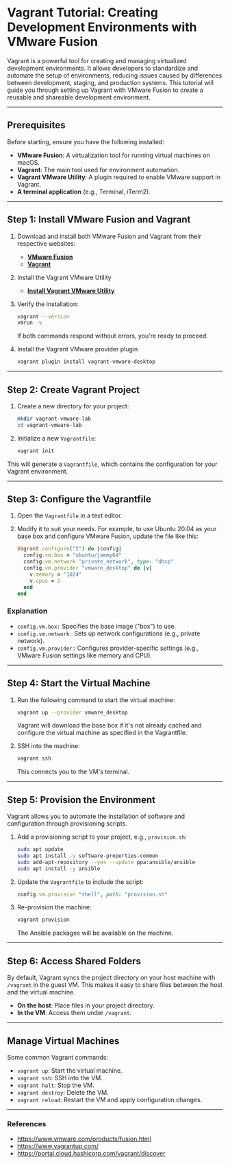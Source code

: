 # Vagrant Tutorial: Creating Development Environments with VMware Fusion

Vagrant is a powerful tool for creating and managing virtualized development environments. It allows developers to standardize and automate the setup of environments, reducing issues caused by differences between development, staging, and production systems. This tutorial will guide you through setting up Vagrant with VMware Fusion to create a reusable and shareable development environment.

---

## Prerequisites

Before starting, ensure you have the following installed:

- **VMware Fusion**: A virtualization tool for running virtual machines on macOS.
- **Vagrant**: The main tool used for environment automation.
- **Vagrant VMware Utility**: A plugin required to enable VMware support in Vagrant.
- **A terminal application** (e.g., Terminal, iTerm2).

---

## Step 1: Install VMware Fusion and Vagrant

1. Download and install both VMware Fusion and Vagrant from their respective websites:
   - [**VMware Fusion**](https://www.vmware.com/products/fusion.html)
   - [**Vagrant**](https://www.vagrantup.com/)

2. Install the Vagrant VMware Utility

   - [**Install Vagrant VMware Utility**](https://developer.hashicorp.com/vagrant/install/vmware)

3. Verify the installation:

   ```bash
   vagrant --version
   vmrun -v
   ```

   If both commands respond without errors, you're ready to proceed.

4. Install the Vagrant VMware provider plugin

   ```bash
   vagrant plugin install vagrant-vmware-desktop
   ```

---

## Step 2: Create Vagrant Project

1. Create a new directory for your project:

    ```bash
    mkdir vagrant-vmware-lab
    cd vagrant-vmware-lab
    ```

2. Initialize a new `Vagrantfile`:

    ```bash
    vagrant init
    ```

This will generate a `Vagrantfile`, which contains the configuration for your Vagrant environment.

---

## Step 3: Configure the Vagrantfile

1. Open the `Vagrantfile` in a text editor.

2. Modify it to suit your needs. For example, to use Ubuntu 20.04 as your base box and configure VMware Fusion, update the file like this:

    ```ruby
    Vagrant.configure("2") do |config|
      config.vm.box = "ubuntu/jammy64"
      config.vm.network "private_network", type: "dhcp"
      config.vm.provider "vmware_desktop" do |v|
        v.memory = "1024"
        v.cpus = 2
      end
    end
    ```

### Explanation

- `config.vm.box:` Specifies the base image ("box") to use.
- `config.vm.network:` Sets up network configurations (e.g., private network).
- `config.vm.provider:` Configures provider-specific settings (e.g., VMware Fusion settings like memory and CPU).

---

## Step 4: Start the Virtual Machine

1. Run the following command to start the virtual machine:

    ```bash
    vagrant up --provider vmware_desktop
    ```

    Vagrant will download the base box if it's not already cached and configure the virtual machine as specified in the Vagrantfile.

2. SSH into the machine:

    ```bash
    vagrant ssh
    ```

    This connects you to the VM's terminal.

---

## Step 5: Provision the Environment

Vagrant allows you to automate the installation of software and configuration through provisioning scripts.

1. Add a provisioning script to your project, e.g., `provision.sh`:

    ```bash
    sudo apt update
    sudo apt install -y software-properties-common
    sudo add-apt-repository --yes --update ppa:ansible/ansible
    sudo apt install -y ansible
    ```

2. Update the `Vagrantfile` to include the script:

    ```ruby
    config.vm.provision "shell", path: "provision.sh"
    ```

3. Re-provision the machine:

    ```bash
    vagrant provision
    ```

    The Ansible packages will be available on the machine.

---

## Step 6: Access Shared Folders

By default, Vagrant syncs the project directory on your host machine with `/vagrant` in the guest VM. This makes it easy to share files between the host and the virtual machine.

- **On the host**: Place files in your project directory.
- **In the VM**: Access them under `/vagrant`.

---

## Manage Virtual Machines

Some common Vagrant commands:

- `vagrant up`: Start the virtual machine.
- `vagrant ssh`: SSH into the VM.
- `vagrant halt`: Stop the VM.
- `vagrant destroy`: Delete the VM.
- `vagrant reload`: Restart the VM and apply configuration changes.

---

### References

- <https://www.vmware.com/products/fusion.html>
- <https://www.vagrantup.com/>
- <https://portal.cloud.hashicorp.com/vagrant/discover>

